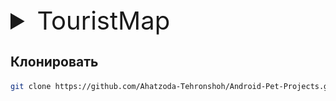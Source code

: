 <details><summary style="font-size: 40px;">TouristMap</summary>

## Описание - Геоинформационная туристическая система является приложением, разработанным для облегчения и улучшения туристического опыта пользователей. Она предоставляет пользователю доступ к географической информации, связанной с туристическими объектами, достопримечательностями, маршрутами и другими полезными данными.

<div style="overflow-x: auto; display: flex; white-space: nowrap; width: 100%;"> <img src="./ReadMe/1.1.gif" alt="Demo 1" style="height: 400px; width: 200px; margin-right: 20px;" /> <img src="./ReadMe/1.2.gif" alt="Demo 2" style="height: 400px; width: 200px; margin-right: 20px;" /> <img src="./ReadMe/1.3.gif" alt="Demo 3" style="height: 400px; width: 200px; margin-right: 20px;" /> <img src="./ReadMe/1.4.gif" alt="Demo 4" style="height: 400px; width: 200px; margin-right: 20px;" /> <img src="./ReadMe/1.5.gif" alt="Demo 5" style="height: 400px; width: 200px; margin-right: 20px;" /> <img src="./ReadMe/1.6.gif" alt="Demo 6" style="height: 400px; width: 200px; margin-right: 20px;" /> <img src="./ReadMe/1.7.gif" alt="Demo 7" style="height: 400px; width: 200px; margin-right: 20px;" /> </div>

## Используемые технологии
- Android SDK (Software Development Kit)
- Kotlin. Jetpack Compose
- Yandex Mapkit
- Node.js и PostgreSQL

## Функционал
- Создать аккаунт(вход или регистрация)
- Реализация функционала геолокации
- Интерактивные карты
- Поиск и фильтрация мест
- Подробная информация о местах
- Построение маршрутов:  
<img src="./ReadMe/1.8.png" alt="Demo 3" style="height: 200px; width: 200px; margin-right: 20px;" /> 
- Взаимодействие между пользователями()

</details>

## Клонировать
   ```sh
   git clone https://github.com/Ahatzoda-Tehronshoh/Android-Pet-Projects.git
